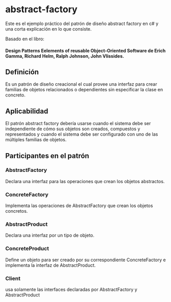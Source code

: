 # abstract-factory
Este es el ejemplo práctico del patrón de diseño abstract factory en c# y una corta explicación en lo que consiste.

Basado en el libro:
#### Design Patterns Eelements of reusable Object-Oriented Software de Erich Gamma, Richard Helm, Ralph Johnson, John Vlissides.

## Definición
Es un patrón de diseño creacional el cual provee una interfaz para crear familias de objetos relacionados o dependientes sin especificar la clase en concreto.

## Aplicabilidad
El patrón abstract factory debería usarse cuando el sistema debe ser independiente de cómo sus objetos son creados, compuestos y representados y cuando el sistema debe ser configurado con uno de las múltiples familias de objetos.

## Participantes en el patrón

### AbstractFactory
Declara una interfaz para las operaciones que crean los objetos abstractos.

### ConcreteFactory
Implementa las operaciones de AbstractFactory que crean los objetos concretos.

### AbstractProduct
Declara una interfaz por un tipo de objeto.

### ConcreteProduct
Define un objeto para ser creado por su correspondiente ConcreteFactory e implementa la interfaz de AbstractProduct.

### Client
usa solamente las interfaces declaradas por AbstractFactory y AbstractProduct
